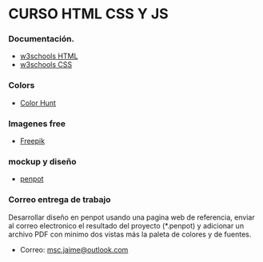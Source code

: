 # CURSO HTML CSS Y JS


### Documentación.

- [w3schools HTML](https://www.w3schools.com/html/default.asp)
- [w3schools CSS](https://www.w3schools.com/css/default.asp)

### Colors

- [Color Hunt](https://colorhunt.co/)

### Imagenes free

- [Freepik](https://www.freepik.es/)

### mockup y diseño

- [penpot](https://penpot.app/)


### Correo entrega de trabajo

Desarrollar diseño en penpot usando una pagina web de referencia, enviar al correo electronico el resultado del proyecto (*.penpot) y adicionar un archivo PDF con minimo dos vistas más la paleta de colores y de fuentes.

- Correo: [msc.jaime@outlook.com](msc.jaime@outlook.com)